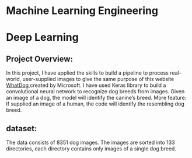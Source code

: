 # Machine Learning Engineering
# Deep Learning
 
## Project Overview:
In this project, I have applied the skills to build a pipeline to process real-world, user-supplied images to give the same purpose of this website <a href='https://www.bing.com/visualsearch/Microsoft/WhatDog'> WhatDog <a/> created by Microsoft.
I have used Keras library to build a convolutional neural network to recognize dog breeds from images. Given an image of a dog, the model will identify the canine’s breed. 
More feature: If supplied an image of a human, the code will identify the resembling dog breed. 


## dataset:
The data consists of 8351 dog images. The images are sorted into 133 directories, each directory contains only images of a single dog breed.







